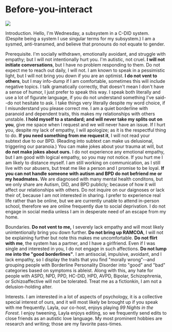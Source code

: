 # Before-you-interact
![](https://i.postimg.cc/L8rxQFv1/Untitled731-20251020161520.png)

Introduction.
Hello, I'm Wednesday, a subsystem in a C-DID system. (Despite being a system I use singular terms for my subsystem.) I am a sysmed, anti-transmed, and believe that pronouns do not equate to gender.

Prerequisite.
I'm socially withdrawn, emotionally avoidant, and struggle with empathy; but I will not intentionally hurt you. I'm autistic, not cruel. **I will not initiate conversations**, but I have no problem responding to them. Do not expect me to reach out daily, I will not. I am known to speak in a pessimistic light, but I will not bring you down if you are an optimist. **I do not vent to others**, but I may info-dump if I am comfortable, sometimes this will include negative topics. I talk gramatically correctly, that doesn't mean I don't have a sense of humor, I just prefer to speak this way. I  speak both literally and use a lot of figurate language, if you do not understand something I've said--do not hesitate to ask. I take things very literally despite my word choice, if I misunderstand you please correct me. I am a quiet borderline with paranoid and dependent traits, this makes my relationships with others unstable. **I hold myself to a standard; and will never take my splits out on you**, give me space when I request and we will never have an issue. If I hurt you, despite my lack of empathy, I will apologize; as it is the respectful thing to do. **If you need something from me request it**, I will not read your subtext due to our BPD. (Reading into subtext can make us delusional, triggering our paranoia.) You can make jokes about your trauma at will, but **do not make jokes about ours.** I do not experience any emotional empathy, but I am good with logical empathy, so you may not notice. If you hurt me I am likely to distance myself. I am still working on communication, as I still live with our abusers, but treat me like a person and I promise to be loyal. **If you can not handle someone with autism and BPD do not befriend me or my headmates.** We are diagnosed with many mental health conditons, but we only share are Autism, DID, and BPD publicly; because of how it will affect our relationships with others. Do not inquire on our daignoses or lack their of, because I am not interested in sharing. I prefer to experience real life rather than be online, but we are currently unable to attend in-person school, therefore we are online frequently due to social deprivation. I do not engage in social media unless I am in desperate need of an escape from my home. 


Boundaries.
**Do not vent to me,** I severely lack empathy and will most likely unintentionally bring you down further. **Do not bring up RAMCOA**, I will not be explaining further but note this makes me uncomfortable. **Do not flirt with me**, the system has a partner, and I have a girlfriend. Even if I was single and interested in you, I do not engage in such affections. **Do not lump me into the "good borderlines"**. I am antisocial, impulsive, avoidant, and I lack empathy, so I display the traits that you find "morally wrong"--and grouping people with Borderline Personality Disorder into "good" and "bad" categories based on symptoms is ableist. Along with this, any hate for people with ASPD, NPD, PPD, HC-DID, HPD, AVPD, Bipolar, Schizophrenia, or Schizoaffective will not be tolerated. Treat me as a fictionkin, I am not a delusion-holding alter.

Interests. 
I am interested in a lot of aspects of psychology, it is a collective special interest of ours, and it will most likely be brought up if you speak with me frequently. Layla, our co-host, enjoys playing *99 Nights in the Forest.* I enjoy tweening, Layla enjoys editing, so we frequently send edits to close friends as an autistic love language. My most prominent hobbies are research and writing; those are my favorite pass-times.
